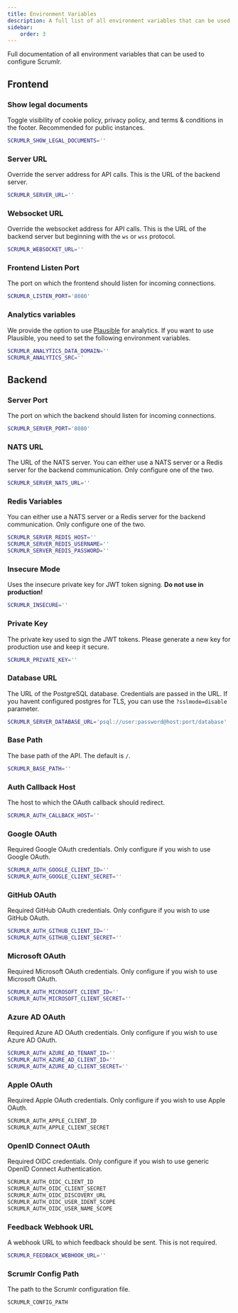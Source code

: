 ```yaml
---
title: Environment Variables
description: A full list of all environment variables that can be used to configure Scrumlr.
sidebar:
    order: 3
---
```

Full documentation of all environment variables that can be used to configure Scrumlr.
## Frontend

### Show legal documents
Toggle visibility of cookie policy, privacy policy, and terms & conditions in the footer.
Recommended for public instances.
```bash
SCRUMLR_SHOW_LEGAL_DOCUMENTS=''
```

### Server URL
Override the server address for API calls. This is the URL of the backend server.
```bash
SCRUMLR_SERVER_URL=''
```

### Websocket URL
Override the websocket address for API calls. This is the URL of the backend server but beginning with the `ws` or `wss` protocol.
```bash
SCRUMLR_WEBSOCKET_URL=''
```

### Frontend Listen Port
The port on which the frontend should listen for incoming connections.
```bash
SCRUMLR_LISTEN_PORT='8080'
```

### Analytics variables
We provide the option to use [Plausible](https://plausible.io) for analytics. If you want to use Plausible, you need to set the following environment variables.
```bash
SCRUMLR_ANALYTICS_DATA_DOMAIN=''
SCRUMLR_ANALYTICS_SRC=''
```

## Backend

### Server Port
The port on which the backend should listen for incoming connections.
```bash
SCRUMLR_SERVER_PORT='8080'
```

### NATS URL
The URL of the NATS server.
You can either use a NATS server or a Redis server for the backend communication.
Only configure one of the two.
```bash
SCRUMLR_SERVER_NATS_URL=''
```

### Redis Variables
You can either use a NATS server or a Redis server for the backend communication.
Only configure one of the two.
```bash
SCRUMLR_SERVER_REDIS_HOST=''
SCRUMLR_SERVER_REDIS_USERNAME=''
SCRUMLR_SERVER_REDIS_PASSWORD=''
```

### Insecure Mode
Uses the insecure private key for JWT token signing.
**Do not use in production!**
```bash
SCRUMLR_INSECURE=''
```

### Private Key
The private key used to sign the JWT tokens.
Please generate a new key for production use and keep it secure.
```bash
SCRUMLR_PRIVATE_KEY=''
```

### Database URL
The URL of the PostgreSQL database.
Credentials are passed in the URL.
If you havent configured postgres for TLS, you can use the `?sslmode=disable` parameter.
```bash
SCRUMLR_SERVER_DATABASE_URL='psql://user:password@host:port/database'
```

### Base Path
The base path of the API. The default is `/`.
```bash
SCRUMLR_BASE_PATH=''
```

### Auth Callback Host
The host to which the OAuth callback should redirect.
```bash
SCRUMLR_AUTH_CALLBACK_HOST=''
```

### Google OAuth
Required Google OAuth credentials.
Only configure if you wish to use Google OAuth.
```bash
SCRUMLR_AUTH_GOOGLE_CLIENT_ID=''
SCRUMLR_AUTH_GOOGLE_CLIENT_SECRET=''
```

### GitHub OAuth
Required GitHub OAuth credentials.
Only configure if you wish to use GitHub OAuth.
```bash
SCRUMLR_AUTH_GITHUB_CLIENT_ID=''
SCRUMLR_AUTH_GITHUB_CLIENT_SECRET=''
```

### Microsoft OAuth
Required Microsoft OAuth credentials.
Only configure if you wish to use Microsoft OAuth.
```bash
SCRUMLR_AUTH_MICROSOFT_CLIENT_ID=''
SCRUMLR_AUTH_MICROSOFT_CLIENT_SECRET=''
```

### Azure AD OAuth
Required Azure AD OAuth credentials.
Only configure if you wish to use Azure AD OAuth.
```bash
SCRUMLR_AUTH_AZURE_AD_TENANT_ID=''
SCRUMLR_AUTH_AZURE_AD_CLIENT_ID=''
SCRUMLR_AUTH_AZURE_AD_CLIENT_SECRET=''
```

### Apple OAuth
Required Apple OAuth credentials.
Only configure if you wish to use Apple OAuth.
```bash
SCRUMLR_AUTH_APPLE_CLIENT_ID
SCRUMLR_AUTH_APPLE_CLIENT_SECRET
```

### OpenID Connect OAuth
Required OIDC credentials.
Only configure if you wish to use generic OpenID Connect Authentication.
```bash
SCRUMLR_AUTH_OIDC_CLIENT_ID
SCRUMLR_AUTH_OIDC_CLIENT_SECRET
SCRUMLR_AUTH_OIDC_DISCOVERY_URL
SCRUMLR_AUTH_OIDC_USER_IDENT_SCOPE
SCRUMLR_AUTH_OIDC_USER_NAME_SCOPE
```

### Feedback Webhook URL
A webhook URL to which feedback should be sent.
This is not required.
```bash
SCRUMLR_FEEDBACK_WEBHOOK_URL=''
```

### Scrumlr Config Path
The path to the Scrumlr configuration file.
```bash
SCRUMLR_CONFIG_PATH
```

